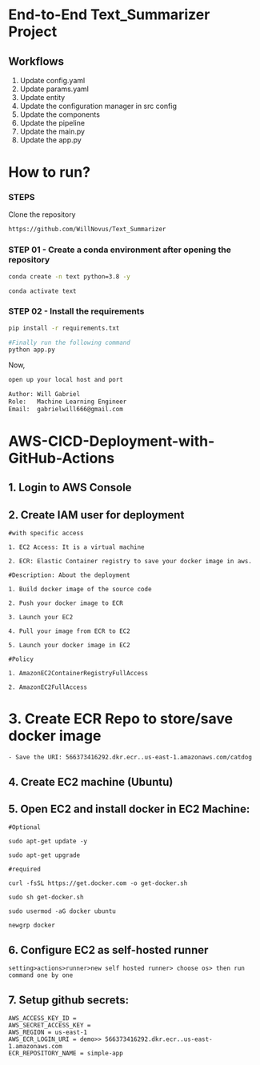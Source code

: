 # End-to-End Text_Summarizer Project

## Workflows

1. Update config.yaml
2. Update params.yaml
3. Update entity
4. Update the configuration manager in src config
5. Update the components
6. Update the pipeline
7. Update the main.py
8. Update the app.py

# How to run?
### STEPS

Clone the repository

```bash
https://github.com/WillNovus/Text_Summarizer
```

### STEP 01 - Create a conda environment after opening the repository

```bash
conda create -n text python=3.8 -y
```
```bash
conda activate text
```

### STEP 02 - Install the requirements
```bash
pip install -r requirements.txt
```

```bash
#Finally run the following command
python app.py
```
Now,
```bash
open up your local host and port
```

```bash
Author: Will Gabriel
Role:   Machine Learning Engineer
Email:  gabrielwill666@gmail.com
```


# AWS-CICD-Deployment-with-GitHub-Actions

## 1. Login to AWS Console

## 2. Create IAM user for deployment

    #with specific access

    1. EC2 Access: It is a virtual machine

    2. ECR: Elastic Container registry to save your docker image in aws.

    #Description: About the deployment

    1. Build docker image of the source code
    
    2. Push your docker image to ECR

    3. Launch your EC2

    4. Pull your image from ECR to EC2

    5. Launch your docker image in EC2

    #Policy

    1. AmazonEC2ContainerRegistryFullAccess

    2. AmazonEC2FullAccess

# 3. Create ECR Repo to store/save docker image
    - Save the URI: 566373416292.dkr.ecr..us-east-1.amazonaws.com/catdog

## 4. Create EC2 machine (Ubuntu)

## 5. Open EC2 and install docker in EC2 Machine:

    #Optional

    sudo apt-get update -y

    sudo apt-get upgrade

    #required

    curl -fsSL https://get.docker.com -o get-docker.sh

    sudo sh get-docker.sh

    sudo usermod -aG docker ubuntu

    newgrp docker

## 6. Configure EC2 as self-hosted runner
    setting>actions>runner>new self hosted runner> choose os> then run command one by one

## 7. Setup github secrets:
    AWS_ACCESS_KEY_ID =
    AWS_SECRET_ACCESS_KEY = 
    AWS_REGION = us-east-1
    AWS_ECR_LOGIN_URI = demo>> 566373416292.dkr.ecr..us-east-1.amazonaws.com
    ECR_REPOSITORY_NAME = simple-app

